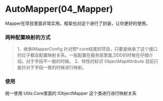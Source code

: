 # AutoMapper(04_Mapper)
Mapper在项目里面非常实用。框架也对这个进行了封装，让你更好的使用。

### 两种配置映射的方式
> 1、继承IMapperConfig
 针对预*.core结尾的项目，只要是继承了这个接口的位子都会配置映射关系。一般配置在服务层里面,DDD的时候在仔细介绍。对于字段不一致的时候。
> 2、特性的标识  ObjectMapAttribute
目前只能针对于字段一致的时候进行映射。

### 使用
统一使用 Utils.Core里面的 IObjectMapper 这个类进行进行映射关系



